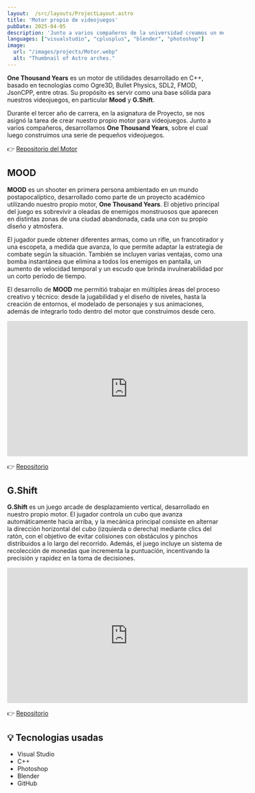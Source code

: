 ```yaml
---
layout:  /src/layouts/ProjectLayout.astro
title: 'Motor propio de videojuegos'
pubDate: 2025-04-05
description: 'Junto a varios compañeros de la universidad creamos un motor de videojuegos hecho desde cero y con el que desarrollamos dos pequeños juegos Mood y Gshift'
languages: ["visualstudio", "cplusplus", "blender", "photoshop"]
image:
  url: "/images/projects/Motor.webp"
  alt: "Thumbnail of Astro arches."
--- 
```



**One Thousand Years**  es un motor de utilidades desarrollado en C++, basado en tecnologías como Ogre3D, Bullet Physics, SDL2, FMOD, JsonCPP, entre otras. Su propósito es servir como una base sólida para nuestros videojuegos, en particular **Mood** y **G.Shift**.

Durante el tercer año de carrera, en la asignatura de Proyecto, se nos asignó la tarea de crear nuestro propio motor para videojuegos. Junto a varios compañeros, desarrollamos **One Thousand Years**, sobre el cual luego construimos una serie de pequeños videojuegos.

👉 [Repositorio del Motor](https://github.com/NoVariableGlobal/one-thousand-years) 


## MOOD

**MOOD** es un shooter en primera persona ambientado en un mundo postapocalíptico, desarrollado como parte de un proyecto académico utilizando nuestro propio motor, **One Thousand Years**. El objetivo principal del juego es sobrevivir a oleadas de enemigos monstruosos que aparecen en distintas zonas de una ciudad abandonada, cada una con su propio diseño y atmósfera.

El jugador puede obtener diferentes armas, como un rifle, un francotirador y una escopeta, a medida que avanza, lo que permite adaptar la estrategia de combate según la situación. También se incluyen varias ventajas, como una bomba instantánea que elimina a todos los enemigos en pantalla, un aumento de velocidad temporal y un escudo que brinda invulnerabilidad por un corto período de tiempo.

El desarrollo de **MOOD**  me permitió trabajar en múltiples áreas del proceso creativo y técnico: desde la jugabilidad y el diseño de niveles, hasta la creación de entornos, el modelado de personajes y sus animaciones, además de integrarlo todo dentro del motor que construimos desde cero.

<iframe width="560" height="315" src="https://www.youtube.com/embed/nTHt4uVxEB4?si=I_Ieae1OoeKXw6_d" title="YouTube video player" frameborder="0" allow="accelerometer; autoplay; clipboard-write; encrypted-media; gyroscope; picture-in-picture; web-share" referrerpolicy="strict-origin-when-cross-origin" allowfullscreen></iframe>
<br>

👉 [Repositorio](https://github.com/NoVariableGlobal/mood) 

## G.Shift

**G.Shift** es un juego arcade de desplazamiento vertical, desarrollado en nuestro propio motor. El jugador controla un cubo que avanza automáticamente hacia arriba, y la mecánica principal consiste en alternar la dirección horizontal del cubo (izquierda o derecha) mediante clics del ratón, con el objetivo de evitar colisiones con obstáculos y pinchos distribuidos a lo largo del recorrido. Además, el juego incluye un sistema de recolección de monedas que incrementa la puntuación, incentivando la precisión y rapidez en la toma de decisiones.

<iframe width="560" height="315" src="https://www.youtube.com/embed/rmLuk22SmDs?si=WjJulTnTnOazcNpW" title="YouTube video player" frameborder="0" allow="accelerometer; autoplay; clipboard-write; encrypted-media; gyroscope; picture-in-picture; web-share" referrerpolicy="strict-origin-when-cross-origin" allowfullscreen></iframe>
<br>

👉 [Repositorio](https://github.com/NoVariableGlobal/g.shift) 

## 💡 Tecnologias usadas

- Visual Studio
- C++
- Photoshop
- Blender
- GitHub


